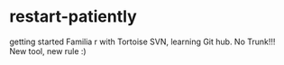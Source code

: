 # restart-patiently
getting started
Familia r with Tortoise SVN,  learning Git hub. No Trunk!!! New tool, new rule :)
